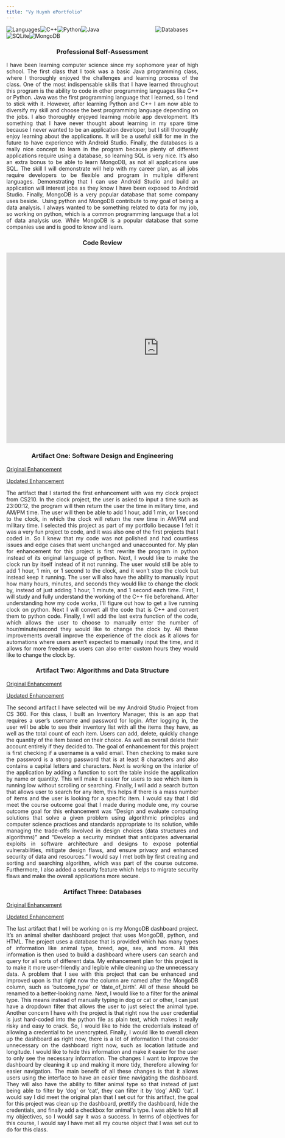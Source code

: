 ```yaml
---
title: "Vy Huynh ePortfolio"
---
```


![Languages](https://img.shields.io/badge/Languages-blue?style=for-the-badge)![C++](https://img.shields.io/badge/c++-%2300599C.svg?style=for-the-badge&logo=c%2B%2B&logoColor=white)![Python](https://img.shields.io/badge/python-3670A0?style=for-the-badge&logo=python&logoColor=ffdd54)![Java](https://img.shields.io/badge/java-%23ED8B00.svg?style=for-the-badge&logo=openjdk&logoColor=white)    &emsp;&emsp;&emsp;&emsp;&emsp;&emsp;&emsp;&emsp;&emsp;&emsp;  ![Databases](https://img.shields.io/badge/Databases-blue?style=for-the-badge)![SQLite](https://img.shields.io/badge/sqlite-%2307405e.svg?style=for-the-badge&logo=sqlite&logoColor=white)![MongoDB](https://img.shields.io/badge/MongoDB-%234ea94b.svg?style=for-the-badge&logo=mongodb&logoColor=white)



<div align="justify">
<h3 style="text-align:center;">Professional Self-Assessment</h3>
<p>I have been learning computer science since my sophomore year of high school. The first class that I took was a basic Java programming class, where I thoroughly enjoyed the challenges and learning process of the class. One of the most indispensable skills that I have learned throughout this program is the ability to code in other programming languages like C++ or Python. Java was the first programming language that I learned, so I tend to stick with it. However, after learning Python and C++ I am now able to diversify my skill and choose the best programming language depending on the jobs. I also thoroughly enjoyed learning mobile app development. It’s something that I have never thought about learning in my spare time because I never wanted to be an application developer, but I still thoroughly enjoy learning about the applications. It will be a useful skill for me in the future to have experience with Android Studio. Finally, the databases is a really nice concept to learn in the program because plenty of different applications require using a database, so learning SQL is very nice. It’s also an extra bonus to be able to learn MongoDB, as not all applications use SQL. The skill I will demonstrate will help with my career plan, as all jobs require developers to be flexible and program in multiple different languages. Demonstrating that I can use Android Studio and build an application will interest jobs as they know I have been exposed to Android Studio. Finally, MongoDB is a very popular database that some company uses beside.  Using python and MongoDB contribute to my goal of being a data analysis. I always wanted to be something related to data for my job, so working on python, which is a common programming language that a lot of data analysis use. While MongoDB is a popular database that some companies use and is good to know and learn. 
</p>
<h3 style="text-align:center;">Code Review</h3>
 <iframe width="800" height="500" src="https://www.youtube.com/embed/Aj3ZXD58txM/" frameborder="0" allow="accelerometer; autoplay; encrypted-media; gyroscope; picture-in-picture" allowfullscreen></iframe> 

  
<h3 style="text-align:center;">Artifact One: Software Design and Engineering</h3>
<p><a href="https://github.com/applepi1546/capstone_final_project/tree/main/artifact%20one/original" title="Original Enhancement">Original Enhancement</a></p>
<p><a href="https://github.com/applepi1546/capstone_final_project/tree/main/artifact%20one/enhancement" title="Updated Enhancement">Updated Enhancement</a></p>


  <p>The artifact that I started the first enhancement with was my clock project from CS210. In the clock project, the user is asked to input a time such as 23:00:12, the program will then return the user the time in military time, and AM/PM time. The user will then be able to add 1 hour, add 1 min, or 1 second to the clock, in which the clock will return the new time in AM/PM and military time. I selected this project as part of my portfolio because I felt it was a very fun project to code, and it was also one of the first projects that I coded in. So I knew that my code was not polished and had countless issues and edge cases that went unchanged and unaccounted for.  My plan for enhancement for this project is first rewrite the program in python instead of its original language of python. Next, I would like to make the clock run by itself instead of it not running. The user would still be able to add 1 hour, 1 min, or 1 second to the clock, and it won’t stop the clock but instead keep it running. The user will also have the ability to manually input how many hours, minutes, and seconds they would like to change the clock by, instead of just adding 1 hour, 1 minute, and 1 second each time. First, I will study and fully understand the working of the C++ file beforehand. After understanding how my code works, I'll figure out how to get a live running clock on python. Next I will convert all the code that is C++ and convert them to python code. Finally, I will add the last extra function of the code, which allows the user to choose to manually enter the number of hour/minute/second they would like to change the clock by. All these improvements overall improve the experience of the clock as it allows for automations where users aren’t expected to manually input the time, and it allows for more freedom as users can also enter custom hours they would like to change the clock by. 
</p>
  <h3 style="text-align:center;">Artifact Two: Algorithms and Data Structure  </h3>
  <p><a href="https://github.com/applepi1546/capstone_final_project/tree/main/artifact%20two/original" title="Original Enhancement">Original Enhancement</a></p>
<p><a href="https://github.com/applepi1546/capstone_final_project/tree/main/artifact%20two/enhancement" title="Updated Enhancement">Updated Enhancement</a></p>

  <p>The second artifact I have selected will be my Android Studio Project from CS 360. For this class, I built an Inventory Manager, this is an app that requires a user’s username and password for login. After logging in, the user will be able to see their inventory list with all the items they have, as well as the total count of each item. Users can add, delete, quickly change the quantity of the item based on their choice. As well as overall delete their account entirely if they decided to. The goal of enhancement for this project is first checking if a username is a valid email. Then checking to make sure the password is a strong password that is at least 8 characters and also contains a capital letters and characters. Next is working on the interior of the application by adding a function to sort the table inside the application by name or quantity. This will make it easier for users to see which item is running low without scrolling or searching. Finally, I will add a search button that allows user to search for any item, this helps if there is a mass number of items and the user is looking for a specific item. I would say that I did meet the course outcome goal that I made during module one, my course outcome goal for this enhancement was “Design and evaluate computing solutions that solve a given problem using algorithmic principles and computer science practices and standards appropriate to its solution, while managing the trade-offs involved in design choices (data structures and algorithms)” and “Develop a security mindset that anticipates adversarial exploits in software architecture and designs to expose potential vulnerabilities, mitigate design flaws, and ensure privacy and enhanced security of data and resources.” I would say I met both by first creating and sorting and searching algorithm, which was part of the course outcome. Furthermore, I also added a security feature which helps to migrate security flaws and make the overall applications more secure. 
</p>
 <h3 style="text-align:center;"> Artifact Three: Databases  </h3>
   <p><a href="https://github.com/applepi1546/capstone_final_project/tree/main/artifact%20three/original" title="Original Enhancement">Original Enhancement</a></p>
<p><a href="https://github.com/applepi1546/capstone_final_project/tree/main/artifact%20three/enhancement" title="Updated Enhancement">Updated Enhancement</a></p>

<p>The last artifact that I will be working on is my MongoDB dashboard project.  It’s an animal shelter dashboard project that uses MongoDB, python, and HTML. The project uses a database that is provided which has many types of information like animal type, breed, age, sex, and more. All this information is then used to build a dashboard where users can search and query for all sorts of different data. My enhancement plan for this project is to make it more user-friendly and legible while cleaning up the unnecessary data. A problem that I see with this project that can be enhanced and improved upon is that right now the column are named after the MongoDB column, such as ‘outcome_type’ or ‘date_of_birth’. All of these should be renamed to a better-looking name. Next, I would like to a filter for the animal type. This means instead of manually typing in dog or cat or other, I can just have a dropdown filter that allows the user to just select the animal type. Another concern I have with the project is that right now the user credential is just hard-coded into the python file as plain text, which makes it really risky and easy to crack. So, I would like to hide the credentials instead of allowing a credential to be unencrypted. Finally, I would like to overall clean up the dashboard as right now, there is a lot of information I that consider unnecessary on the dashboard right now, such as location latitude and longitude. I would like to hide this information and make it easier for the user to only see the necessary information. The changes I want to improve the dashboard by cleaning it up and making it more tidy, therefore allowing for easier navigation. The main benefit of all these changes is that it allows users using the interface to have an easier time navigating the dashboard. They will also have the ability to filter animal type so that instead of just being able to filter by ‘dog’ or ‘cat’, they can filter it by ‘dog’ AND ‘cat’. I would say I did meet the original plan that I set out for this artifact, the goal for this project was clean up the dashboard, prettify the dashboard, hide the credentials, and finally add a checkbox for animal's type. I was able to hit all my objectives, so I would say it was a success. In terms of objectives for this course, I would say I have met all my course object that I was set out to do for this class.
</p>
</div>
